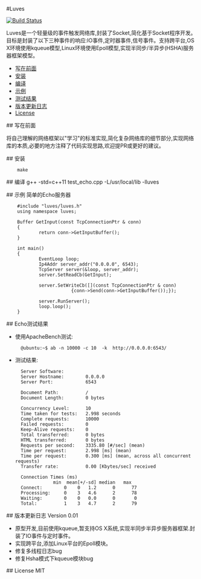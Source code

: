 #Luves


[![Build Status](https://travis-ci.org/Leviathan1995/Luves.svg?branch=master)](https://travis-ci.org/Leviathan1995/Luves)

Luves是一个轻量级的事件触发网络库,封装了Socket,简化基于Socket程序开发。目标是封装了以下三种事件的响应:IO事件,定时器事件,信号事件。支持跨平台,OS X环境使用kqueue模型,Linux环境使用Epoll模型,实现半同步/半异步(HSHA)服务器框架模型。

- [写在前面][0]
- [安装][1]
- [编译][2]
- [示例][3]
- [测试结果][4]
- [版本更新日志][5]
- [License][6]
 


##<a id="title00"/> 写在前面

将自己理解的网络框架以"学习"的标准实现,简化复杂网络库的细节部分,实现网络库的本质,必要的地方注释了代码实现思路,欢迎提PR或更好的建议。



##<a id="title01"/> 安装

		make


##<a id="title03"> 编译
		g++ -std=c++11 test_echo.cpp -L/usr/local/lib  -lluves

##<a id="title03"> 示例
简单的Echo服务器

		#include "luves/luves.h"
		using namespace luves;

		Buffer GetInput(const TcpConnectionPtr & conn)
		{
    			return conn->GetInputBuffer();
		}

		int main()
		{
    			EventLoop loop;
   		 		Ip4Addr server_addr("0.0.0.0", 6543);
    			TcpServer server(&loop, server_addr);
    			server.SetReadCb(GetInput);
 
    			server.SetWriteCb([](const TcpConnectionPtr & conn)
                      		{conn->Send(conn->GetInputBuffer());});

    			server.RunServer();
    			loop.loop();
		}

##<a id="title04"/> Echo测试结果
	
- 使用ApacheBench测试:
	
		@ubuntu:~$ ab -n 10000 -c 10  -k  http://0.0.0.0:6543/
- 测试结果:
		
		Server Software:
		Server Hostname:        0.0.0.0
		Server Port:            6543

		Document Path:          /
		Document Length:        0 bytes

		Concurrency Level:      10
		Time taken for tests:   2.998 seconds
		Complete requests:      10000
		Failed requests:        0
		Keep-Alive requests:    0
		Total transferred:      0 bytes
		HTML transferred:       0 bytes
		Requests per second:    3335.80 [#/sec] (mean)
		Time per request:       2.998 [ms] (mean)
		Time per request:       0.300 [ms] (mean, across all concurrent requests)
		Transfer rate:          0.00 [Kbytes/sec] received

		Connection Times (ms)
              		min  mean[+/-sd] median   max
		Connect:        0    0   1.2      0      77
		Processing:     0    3   4.6      2      78
		Waiting:        0    0   0.0      0       0
		Total:          1    3   4.7      2      79

##<a id="title05"/> 版本更新日志
Version 0.01

- 原型开发,目前使用kqueue,暂支持OS X系统,实现半同步半异步服务器框架.封装了IO事件与定时事件。
- 实现跨平台,添加Linux平台的Epoll模块。
- 修复多线程日志bug
- 修复Hsha模式下kqueue模块bug


##<a id="title06"/> License
MIT

 [0]:#title00
 [1]:#title01
 [2]:#title02
 [3]:#title03
 [4]:#title04
 [5]:#title05
 [6]:#title06
